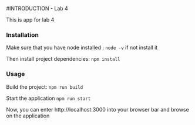#INTRODUCTION - Lab 4

This is app for lab 4

### Installation

Make sure that you have node installed : ```node -v``` if not install it

Then install project dependencies: ```npm install```


### Usage

Build the project: ```npm run build```

Start the application ```npm run start``` 

Now, you can enter http://localhost:3000 into your browser bar and browse on the application 




